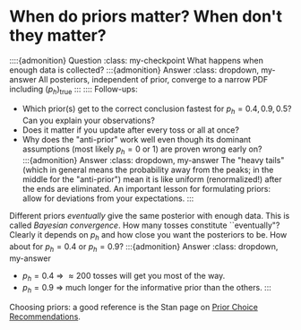 # When do priors matter? When don't they matter?

::::{admonition} Question
:class: my-checkpoint
What happens when enough data is collected?
:::{admonition} Answer
:class: dropdown, my-answer
All posteriors, independent of prior, converge to a narrow PDF including $(p_h)_{\text{true}}$
:::
::::
Follow-ups:
* Which prior(s) get to the correct conclusion fastest for $p_h = 0.4, 0.9, 0.5$? Can you explain your observations?
* Does it matter if you update after every toss or all at once?
* Why does the "anti-prior" work well even though its dominant assumptions (most likely $p_h = 0$ or $1$) are proven wrong early on?     
    :::{admonition} Answer
    :class: dropdown, my-answer
    The "heavy tails" (which in general means the probability away from the peaks; in the middle for the "anti-prior") mean it is like uniform (renormalized!) after the ends are eliminated. An important lesson for formulating priors: allow for deviations from your expectations.
    :::


Different priors *eventually* give the same posterior with enough
data. This is called *Bayesian convergence*. How many tosses
constitute ``eventually"? Clearly it depends on $p_h$ and how close you want the posteriors to be. How about for $p_h = 0.4$ or $p_h = 0.9$?
:::{admonition} Answer
:class: dropdown, my-answer
* $p_h = 0.4$ $\Longrightarrow$ $\approx 200$ tosses will get you most of the way.
* $p_h = 0.9$ $\Longrightarrow$ much longer for the informative prior than the others.
:::

Choosing priors: a good reference is the Stan page on [Prior Choice Recommendations](https://github.com/stan-dev/stan/wiki/Prior-Choice-Recommendations).


